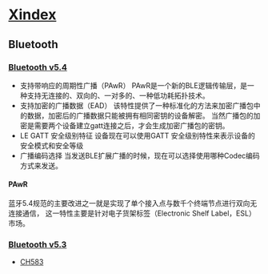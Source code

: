 # [Xindex](https://doc.soc.xin/)

## Bluetooth

### [Bluetooth v5.4](https://www.bluetooth.com/wp-content/uploads/2023/02/2301_5.4_Tech_Overview_FINAL.pdf)

* 支持带响应的周期性广播（PAwR）
PAwR是一个新的BLE逻辑传输层，是一种支持无连接的、双向的、一对多的、一种低功耗拓扑技术。
* 支持加密的广播数据（EAD）
该特性提供了一种标准化的方法来加密广播包中的数据，加密后的广播数据只能被拥有相同密钥的设备解密。 当然广播包的加密是需要两个设备建立gatt连接之后，才会生成加密广播包的密钥。
* LE GATT 安全级别特征
设备现在可以使用GATT 安全级别特性来表示设备的安全模式和安全等级
* 广播编码选择
当发送BLE扩展广播的时候，现在可以选择使用哪种Codec编码方式来发送。

#### PAwR

蓝牙5.4规范的主要改进之一就是实现了单个接入点与数千个终端节点进行双向无连接通信， 这一特性主要是针对电子货架标签（Electronic Shelf Label，ESL）市场。

### [Bluetooth v5.3](https://www.bluetooth.com/wp-content/uploads/2021/01/Bluetooth_5.3_Feature_Enhancements_Update.pdf)

* [CH583](https://doc.soc.xin/CH583)